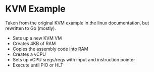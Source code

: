 # KVM Example

Taken from the original KVM example in the linux documentation, but rewritten to Go (mostly).

- Sets up a new KVM VM
- Creates 4KB of RAM
- Copies the assembly code into RAM
- Creates a vCPU
- Sets up vCPU sregs/regs with input and instruction pointer
- Execute until PIO or HLT
